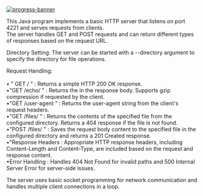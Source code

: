 [![progress-banner](https://backend.codecrafters.io/progress/http-server/24aa7562-2b8a-477e-8ab6-dae4765065eb)](https://app.codecrafters.io/users/codecrafters-bot?r=2qF)

This Java program implements a basic HTTP server that listens on port 4221 and serves requests from clients. <br>The server handles GET and POST requests and can return different types of responses based on the request URL.

Directory Setting: The server can be started with a --directory argument to specify the directory for file operations.

Request Handling:<br><br>
• " GET / " : Returns a simple HTTP 200 OK response.<br>
•"GET /echo/<message> " : Returns the <message> in the response body. Supports gzip compression if requested by the client.<br>
•"GET /user-agent " : Returns the user-agent string from the client's request headers.<br>
•"GET /files/<filename> " : Returns the contents of the specified file from the configured directory. Returns a 404 response if the file is not found.<br>
•"POST /files/<filename> " : Saves the request body content to the specified file in the configured directory and returns a 201 Created response.<br>
•"Response Headers : Appropriate HTTP response headers, including Content-Length and Content-Type, are included based on the request and response content.<br>
•Error Handling : Handles 404 Not Found for invalid paths and 500 Internal Server Error for server-side issues.<br>

The server uses basic socket programming for network communication and handles multiple client connections in a loop.

